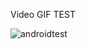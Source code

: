 Video GIF TEST

![androidtest](https://user-images.githubusercontent.com/84595455/213589695-1e786529-8dc3-4864-b9b0-99dfdc181b30.gif)
